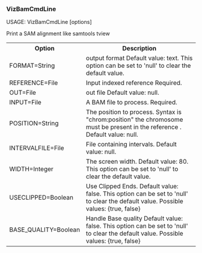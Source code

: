 <h3>VizBamCmdLine</h3>
<p>USAGE: VizBamCmdLine [options]
<p>
<p>Print a SAM alignment like samtools tview</p>
<table>
<tr><th>Option</th><th>Description</th></tr>
<tr><td>FORMAT=String</td><td>output format  Default value: text. This option can be set to 'null' to clear the default value. </td></tr>
<tr><td>REFERENCE=File</td><td>Input indexed reference  Required. </td></tr>
<tr><td>OUT=File</td><td>out file  Default value: null. </td></tr>
<tr><td>INPUT=File</td><td>A BAM file to process.  Required. </td></tr>
<tr><td>POSITION=String</td><td>The position to process. Syntax is "chrom:position" the chromosome must be present in the reference .  Default value: null. </td></tr>
<tr><td>INTERVALFILE=File</td><td>File containing intervals.  Default value: null. </td></tr>
<tr><td>WIDTH=Integer</td><td>The screen width.  Default value: 80. This option can be set to 'null' to clear the default value. </td></tr>
<tr><td>USECLIPPED=Boolean</td><td>Use Clipped Ends.  Default value: false. This option can be set to 'null' to clear the default value. Possible values: {true, false} </td></tr>
<tr><td>BASE_QUALITY=Boolean</td><td>Handle Base quality  Default value: false. This option can be set to 'null' to clear the default value. Possible values: {true, false} </td></tr>
</table>
<br/>

